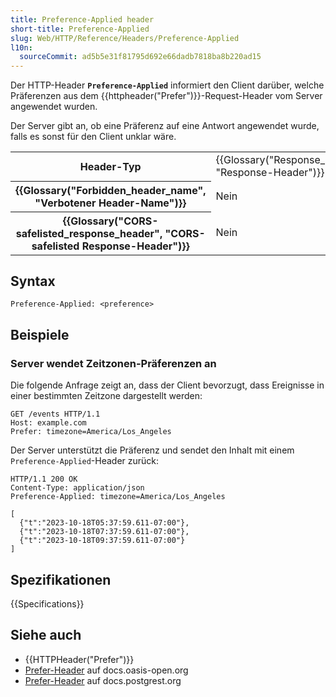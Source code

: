 ```yaml
---
title: Preference-Applied header
short-title: Preference-Applied
slug: Web/HTTP/Reference/Headers/Preference-Applied
l10n:
  sourceCommit: ad5b5e31f81795d692e66dadb7818ba8b220ad15
---
```


Der HTTP-Header **`Preference-Applied`** informiert den Client darüber, welche Präferenzen aus dem {{httpheader("Prefer")}}-Request-Header vom Server angewendet wurden.

Der Server gibt an, ob eine Präferenz auf eine Antwort angewendet wurde, falls es sonst für den Client unklar wäre.

<table class="properties">
  <tbody>
    <tr>
      <th scope="row">Header-Typ</th>
      <td>
        {{Glossary("Response_header", "Response-Header")}}
      </td>
    </tr>
    <tr>
      <th scope="row">{{Glossary("Forbidden_header_name", "Verbotener Header-Name")}}</th>
      <td>Nein</td>
    </tr>
    <tr>
      <th scope="row">
        {{Glossary("CORS-safelisted_response_header", "CORS-safelisted Response-Header")}}
      </th>
      <td>Nein</td>
    </tr>
  </tbody>
</table>

## Syntax

```http
Preference-Applied: <preference>
```

## Beispiele

### Server wendet Zeitzonen-Präferenzen an

Die folgende Anfrage zeigt an, dass der Client bevorzugt, dass Ereignisse in einer bestimmten Zeitzone dargestellt werden:

```http
GET /events HTTP/1.1
Host: example.com
Prefer: timezone=America/Los_Angeles
```

Der Server unterstützt die Präferenz und sendet den Inhalt mit einem `Preference-Applied`-Header zurück:

```http
HTTP/1.1 200 OK
Content-Type: application/json
Preference-Applied: timezone=America/Los_Angeles

[
  {"t":"2023-10-18T05:37:59.611-07:00"},
  {"t":"2023-10-18T07:37:59.611-07:00"},
  {"t":"2023-10-18T09:37:59.611-07:00"}
]
```

## Spezifikationen

{{Specifications}}

## Siehe auch

- {{HTTPHeader("Prefer")}}
- [Prefer-Header](https://docs.oasis-open.org/odata/odata/v4.01/odata-v4.01-part1-protocol.html#_Toc31358871) auf docs.oasis-open.org
- [Prefer-Header](https://docs.postgrest.org/en/v12/references/api/preferences.html) auf docs.postgrest.org
